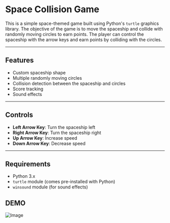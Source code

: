 # Space Collision Game

This is a simple space-themed game built using Python's `turtle` graphics library. The objective of the game is to move the spaceship and collide with randomly moving circles to earn points. The player can control the spaceship with the arrow keys and earn points by colliding with the circles. 

---

## Features

- Custom spaceship shape
- Multiple randomly moving circles
- Collision detection between the spaceship and circles
- Score tracking
- Sound effects

---

## Controls

- **Left Arrow Key**: Turn the spaceship left
- **Right Arrow Key**: Turn the spaceship right
- **Up Arrow Key**: Increase speed
- **Down Arrow Key**: Decrease speed

---

## Requirements

- Python 3.x
- `turtle` module (comes pre-installed with Python)
- `winsound` module (for sound effects)

## DEMO


![Image](https://github.com/user-attachments/assets/2e6a7710-5508-47c1-80c2-e3d9efd07bb9)
